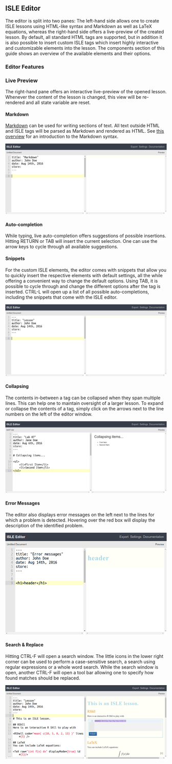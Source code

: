 ## ISLE Editor

The editor is split into two panes: The left-hand side allows one to create ISLE lessons using HTML-like syntax and Markdown as well as LaTeX equations, whereas the right-hand side offers a live-preview of the created lesson. By default, all standard HTML tags are supported, but in addition it is also possible to insert custom ISLE tags which insert highly interactive and customizable elements into the lesson. The components section of this guide shows an overview of the available elements and their options.

### Editor Features

### Live Preview

The right-hand pane offers an interactive live-preview of the opened lesson. Whenever the content of the lesson is changed, this view will be re-rendered and all state variable are reset.

#### Markdown

[Markdown](https://daringfireball.net/projects/markdown/) can be used for writing sections of text. All text outside HTML and ISLE tags will be parsed as Markdown and rendered as HTML. See [this overview](https://daringfireball.net/projects/markdown/syntax) for an introduction to the Markdown syntax.

![Markdown GIF](./gifs/markdown.gif)

#### Auto-completion

While typing, live auto-completion offers suggestions of possible insertions. Hitting RETURN or TAB will insert the current selection. One can use the arrow keys to cycle through all available suggestions.

#### Snippets

For the custom ISLE elements, the editor comes with snippets that allow you to quickly insert the respective elements with default settings, all the while offering a convenient way to change the default options. Using TAB, it is possible to cycle through and change the different options after the tag is inserted. CTRL-L will open up a list of all possible auto-completions, including the snippets that come with the ISLE editor.

![Snippets GIF](./gifs/snippets.gif)

#### Collapsing

The contents in-between a tag can be collapsed when they span multiple lines. This can help one to maintain oversight of a larger lesson. To expand or collapse the contents of a tag, simply click on the arrows next to the line numbers on the left of the editor window.

![Collapsing GIF](./gifs/collapsing.gif)

#### Error Messages

The editor also displays error messages on the left next to the lines for which a problem is detected. Hovering over the red box will display the description of the identified problem.

![Errors GIF](./gifs/errors.gif)

#### Search & Replace

Hitting CTRL-F will open a search window. The little icons in the lower right corner can be used to perform a case-sensitive search, a search using regular expressions or a whole word search. While the search window is open, another CTRL-F will open a tool bar allowing one to specify how found matches should be replaced.

![Search GIF](./gifs/search.gif)
